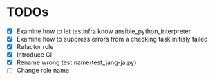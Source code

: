 # TODOs
- [x] Examine how to let testinfra know ansible_python_interpreter
- [x] Examine how to suppress errors from a checking task initialy failed
- [x] Refactor role
- [x] Introduce CI
- [x] Rename wrong test name(test_jang-ja.py)
- [ ] Change role name
